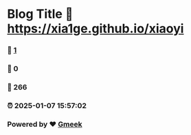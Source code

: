 # Blog Title :link: https://xia1ge.github.io/xiaoyi 
### :page_facing_up: [1](https://xia1ge.github.io/xiaoyi/tag.html) 
### :speech_balloon: 0 
### :hibiscus: 266 
### :alarm_clock: 2025-01-07 15:57:02 
### Powered by :heart: [Gmeek](https://github.com/Meekdai/Gmeek)
